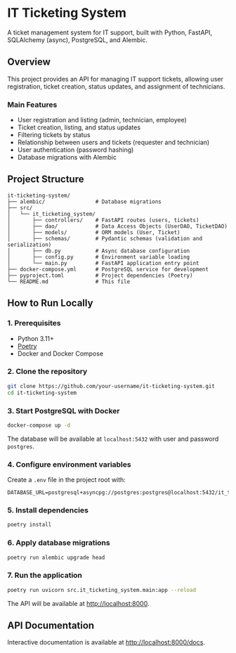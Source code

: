 # IT Ticketing System

A ticket management system for IT support, built with Python, FastAPI, SQLAlchemy (async), PostgreSQL, and Alembic.

## Overview

This project provides an API for managing IT support tickets, allowing user registration, ticket creation, status updates, and assignment of technicians.

### Main Features

- User registration and listing (admin, technician, employee)
- Ticket creation, listing, and status updates
- Filtering tickets by status
- Relationship between users and tickets (requester and technician)
- User authentication (password hashing)
- Database migrations with Alembic

## Project Structure

```
it-ticketing-system/
├── alembic/                # Database migrations
├── src/
│   └── it_ticketing_system/
│       ├── controllers/    # FastAPI routes (users, tickets)
│       ├── dao/            # Data Access Objects (UserDAO, TicketDAO)
│       ├── models/         # ORM models (User, Ticket)
│       ├── schemas/        # Pydantic schemas (validation and serialization)
│       ├── db.py           # Async database configuration
│       ├── config.py       # Environment variable loading
│       └── main.py         # FastAPI application entry point
├── docker-compose.yml      # PostgreSQL service for development
├── pyproject.toml          # Project dependencies (Poetry)
└── README.md               # This file
```

## How to Run Locally

### 1. Prerequisites

- Python 3.11+
- [Poetry](https://python-poetry.org/)
- Docker and Docker Compose

### 2. Clone the repository

```bash
git clone https://github.com/your-username/it-ticketing-system.git
cd it-ticketing-system
```

### 3. Start PostgreSQL with Docker

```bash
docker-compose up -d
```

The database will be available at `localhost:5432` with user and password `postgres`.

### 4. Configure environment variables

Create a `.env` file in the project root with:

```
DATABASE_URL=postgresql+asyncpg://postgres:postgres@localhost:5432/it_ticketing_system
```

### 5. Install dependencies

```bash
poetry install
```

### 6. Apply database migrations

```bash
poetry run alembic upgrade head
```

### 7. Run the application

```bash
poetry run uvicorn src.it_ticketing_system.main:app --reload
```

The API will be available at [http://localhost:8000](http://localhost:8000).

## API Documentation

Interactive documentation is available at [http://localhost:8000/docs](http://localhost:8000/docs).